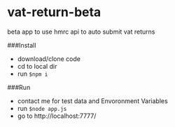 # vat-return-beta
beta app to use hmrc api to auto submit vat returns

###Install

- download/clone code
- cd to local dir
- run ```$npm i```

###Run

- contact me for test data and Envoronment Variables
- run ```$node app.js```
- go to http://localhost:7777/

